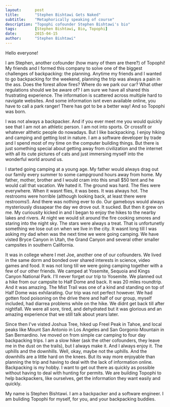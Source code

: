 ```yaml
---
layout:      post
title:       "Stephen Bishtawi Gets Naked"
subtitle:    "Metaphorically speaking of course"
description: "Topophi cofounder Stephen Bishtawi's bio"
tags:        [Stephen Bishtawi, Bio, Topophi]
date:        2015-04-15
author:      "Stephen Bishtawi"
---
```


<p>Hello everyone!</p>

<p>I am Stephen, another cofounder (how many of them are there?) of Topophi! My friends and I formed this company to solve one of the biggest challenges of backpacking: the planning. Anytime my friends and I wanted to go backpacking for the weekend, planning the trip was always a pain in the ass. Does the forest allow fires? Where do we park our car? What other regulations should we be aware of? I am sure we have all shared this frustrating experience. The information is scattered across multiple hard to navigate websites. And some information isnt even available online, you have to call a park ranger! There has got to be a better way! And so Topophi was born.</p>

<p>I was not always a backpacker. And if you ever meet me you would quickly see that I am not an athletic person. I am not into sports. Or crossfit or whatever althetic people do nowadays. But I like backpacking. I enjoy hiking and camping and getting lost in nature. I am a software developer by trade and I spend most of my time on the computer building things. But there is just something special about getting away from civilization and the internet with all its cute pictures of cats and just immersing myself into the wonderful world around us.</p>

<p>I started going camping at a young age. My father would always drag out our family every summer to some campground hours away from home. My father, mother, brother and I would cram into this small $50 tent and he would call that vacation. We hated it. The ground was hard. The flies were everywhere. When it wasnt flies, it was bees. It was always hot. The restrooms were horrible (although looking back, at least there were restrooms!). And there was nothing ever to do. Our gameboys would always mysteriously dissapear the day we drove out. It sucked. But then it grew on me. My curiousity kicked in and I began to enjoy the hikes to the nearby lakes and rivers. At night we would sit around the fire cooking smores and staring into the night sky. The stars were always a treat. That is unfortunetly something we lose out on when we live in the city. It wasnt long till I was asking my dad when was the next time we were going camping. We have visted Bryce Canyon in Utah, the Grand Canyon and several other smaller campsites in southern California.</p>

<p>It was in college where I met Joe, another one of our cofounders. We lived in the same dorm and bonded over shared interests in science, video games and food. It was not long till we were going camping together with a few of our other friends. We camped at Yosemite, Sequoia and Kings Canyon National Park. I'll never forget our trip to Yosemite. We planned out a hike from our campsite to Half Dome and back. It was 20 miles roundtrip. And it was amazing. The Mist Trail was one of a kind and standing on top of Half Dome was exhilarating. Our trip was not perfect however. We had gotten food poisoning on the drive there and half of our group, myself included, had diarrea problems while on the hike. We didnt get back till after nightfall. We were all sore, tired, and dehydrated but it was glorious and an amazing experience that we still talk about years later.</p>

<p>Since then I've visted Joshua Tree, hiked up Freel Peak in Tahoe, and local peaks like Mount San Antonio in Los Angeles and San Gorgonio Mountain in San Bernardino. Ive moved on from simple car camping to four day backpacking trips. I am a slow hiker (ask the other cofounders, they leave me in the dust on the trails), but I always make it. And I always enjoy it. The uphills and the downhills. Well, okay, maybe not the uphills. And the downhills are a little hard on the knees. But its way more enjoyable than planning the trip and having to deal with the lack of information online. Backpacking is my hobby. I want to get out there as quickly as possible without having to deal with hunting for permits. We are building Topophi to help backpackers, like ourselves, get the information they want easily and quickly.</p>

<p>My name is Stephen Bishtawi. I am a backpacker and a software engineer. I am buliding Topophi for myself, for you, and your backpacking buddies.</p>